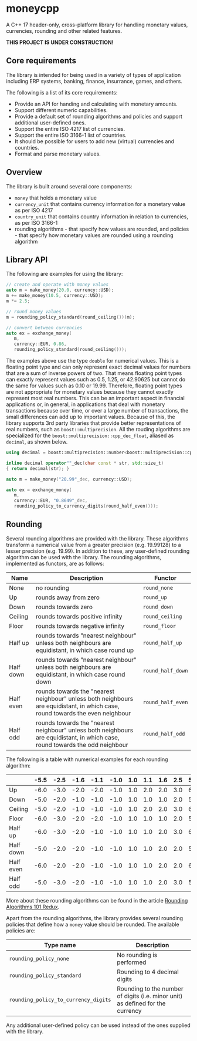 # moneycpp
A C++ 17 header-only, cross-platform library for handling monetary values, currencies, rounding and other related features.

**THIS PROJECT IS UNDER CONSTRUCTION!**

## Core requirements
The library is intended for being used in a variety of types of application including ERP systems, banking, finance, insurrance, games, and others.

The following is a list of its core requirements:
* Provide an API for handing and calculating with monetary amounts.
* Support different numeric capabilities.
* Provide a default set of rounding algorithms and policies and support additional user-defined ones.
* Support the entire ISO 4217 list of currencies.
* Support the entire ISO 3166-1 list of countries.
* It should be possible for users to add new (virtual) currencies and countries.
* Format and parse monetary values.

## Overview
The library is built around several core components:
* `money` that holds a monetary value
* `currency_unit` that contains currency information for a monetary value as per ISO 4217
* `country_unit` that contains country information in relation to currencies, as per ISO 3166-1
* rounding algorithms - that specify how values are rounded, and policies - that specify how monetary values are rounded using a rounding algorithm

## Library API
The following are examples for using the library:

```cpp
// create and operate with money values
auto m = make_money(20.0, currency::USD);
m += make_money(10.5, currency::USD);
m *= 2.5;

// round money values
m = rounding_policy_standard(round_ceiling())(m);

// convert between currencies 
auto ex = exchange_money(
   m, 
   currency::EUR, 0.86,
   rounding_policy_standard(round_ceiling()));  
```

The examples above use the type `double` for numerical values. This is a floating point type and can only represent exact decimal values for numbers that are a sum of inverse powers of two. That means floating point types can exactly represent values such as 0.5, 1.25, or 42.90625 but cannot do the same for values such as 0.10 or 19.99. Therefore, floating point types are not appropriate for monetary values because they cannot exactly represent most real numbers. This can be an important aspect in financial applications or, in general, in applications that deal with monetary transactions because over time, or over a large number of transactions, the small differences can add up to important values. Because of this, the library supports 3rd party libraries that provide better representations of real numbers, such as `boost::multiprecision`. All the rouding algorithms are specialized for the `boost::multiprecision::cpp_dec_float`, aliased as `decimal`, as shown below.

```cpp
using decimal = boost::multiprecision::number<boost::multiprecision::cpp_dec_float<50>>;

inline decimal operator""_dec(char const * str, std::size_t)
{ return decimal(str); }

auto m = make_money("20.99"_dec, currency::USD);

auto ex = exchange_money(
   m, 
   currency::EUR, "0.8649"_dec,
   rounding_policy_to_currency_digits(round_half_even()));
```

## Rounding
Several rounding algorithms are provided with the library. These algorithms transform a numerical value from a greater precision (e.g. 19.99128) to a lesser precision (e.g. 19.99). In addition to these, any user-defined rounding algorithm can be used with the library. The rounding algorithms, implemented as functors, are as follows:

| Name | Description | Functor |
| --- | --- | --- |
| None | no rounding | `round_none` |
| Up | rounds away from zero | `round_up` |
| Down | rounds towards zero | `round_down` |
| Ceiling | rounds towards positive infinity | `round_ceiling` |
| Floor | rounds towards negative infinity | `round_floor` |
| Half up | rounds towards "nearest neighbour" unless both neighbours are equidistant, in which case round up | `round_half_up` |
| Half down | rounds towards "nearest neighbour" unless both neighbours are equidistant, in which case round down | `round_half_down` |
| Half even | rounds towards the "nearest neighbour" unless both neighbours are equidistant, in which case, round towards the even neighbour | `round_half_even` |
| Half odd | rounds towards the "nearest neighbour" unless both neighbours are equidistant, in which case, round towards the odd neighbour | `round_half_odd` |

The following is a table with numerical examples for each rounding algorithm:

|  | -5.5 | -2.5 | -1.6 | -1.1 | -1.0 | 1.0 | 1.1 | 1.6 | 2.5 | 5.5 |
| --- | --- | --- | --- | --- | --- | --- | --- | --- | --- | --- |
| Up | -6.0 | -3.0 | -2.0 | -2.0 | -1.0 | 1.0 | 2.0 | 2.0 | 3.0 | 6.0 |
| Down | -5.0 | -2.0 | -1.0 | -1.0 | -1.0 | 1.0 | 1.0 | 1.0 | 2.0 | 5.0 |
| Ceiling | -5.0 | -2.0 | -1.0 | -1.0 | -1.0 | 1.0 | 2.0 |  2.0 | 3.0 | 6.0 |
| Floor | -6.0 | -3.0 | -2.0 | -2.0 | -1.0 | 1.0 | 1.0 | 1.0 | 2.0 | 5.0 |
| Half up | -6.0 | -3.0 | -2.0 | -1.0 | -1.0 | 1.0 | 1.0 | 2.0 | 3.0 | 6.0 |
| Half down | -5.0 | -2.0 | -2.0 | -1.0 | -1.0 | 1.0 | 1.0 | 2.0 | 2.0 | 5.0 |
| Half even | -6.0 | -2.0 | -2.0 | -1.0 | -1.0 | 1.0 | 1.0 | 2.0 | 2.0 | 6.0 |
| Half odd | -5.0 | -3.0 | -2.0 | -1.0 | -1.0 | 1.0 | 1.0 | 2.0 | 3.0 | 5.0 |

More about these rounding algorithms can be found in the article [Rounding Algorithms 101 Redux](https://www.eetimes.com/document.asp?doc_id=1274515).

Apart from the rounding algorithms, the library provides several rounding policies that define how a `money` value should be rounded. The available policies are:

| Type name | Description |
| --- | --- |
| `rounding_policy_none`| No rounding is performed |
| `rounding_policy_standard` | Rounding to 4 decimal digits |
| `rounding_policy_to_currency_digits` | Rounding to the number of digits (i.e. minor unit) as defined for the currency |

Any additional user-defined policy can be used instead of the ones supplied with the library.
